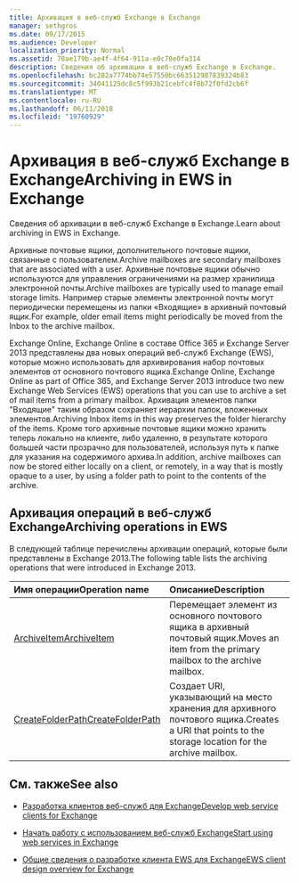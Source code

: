 ```yaml
---
title: Архивация в веб-служб Exchange в Exchange
manager: sethgros
ms.date: 09/17/2015
ms.audience: Developer
localization_priority: Normal
ms.assetid: 78ae179b-ae4f-4f64-911a-e0c70e0fa314
description: Сведения об архивации в веб-служб Exchange в Exchange.
ms.openlocfilehash: bc282a7774bb74e57550bc663512987839324b83
ms.sourcegitcommit: 34041125dc8c5f993b21cebfc4f8b72f0fd2cb6f
ms.translationtype: MT
ms.contentlocale: ru-RU
ms.lasthandoff: 06/11/2018
ms.locfileid: "19760929"
---
```

# <a name="archiving-in-ews-in-exchange"></a><span data-ttu-id="01437-103">Архивация в веб-служб Exchange в Exchange</span><span class="sxs-lookup"><span data-stu-id="01437-103">Archiving in EWS in Exchange</span></span>

<span data-ttu-id="01437-104">Сведения об архивации в веб-служб Exchange в Exchange.</span><span class="sxs-lookup"><span data-stu-id="01437-104">Learn about archiving in EWS in Exchange.</span></span>
  
<span data-ttu-id="01437-105">Архивные почтовые ящики, дополнительного почтовые ящики, связанные с пользователем.</span><span class="sxs-lookup"><span data-stu-id="01437-105">Archive mailboxes are secondary mailboxes that are associated with a user.</span></span> <span data-ttu-id="01437-106">Архивные почтовые ящики обычно используются для управления ограничениями на размер хранилища электронной почты.</span><span class="sxs-lookup"><span data-stu-id="01437-106">Archive mailboxes are typically used to manage email storage limits.</span></span> <span data-ttu-id="01437-107">Например старые элементы электронной почты могут периодически перемещены из папки «Входящие» в архивный почтовый ящик.</span><span class="sxs-lookup"><span data-stu-id="01437-107">For example, older email items might periodically be moved from the Inbox to the archive mailbox.</span></span> 
  
<span data-ttu-id="01437-108">Exchange Online, Exchange Online в составе Office 365 и Exchange Server 2013 представлены два новых операций веб-служб Exchange (EWS), которые можно использовать для архивирования набор почтовых элементов от основного почтового ящика.</span><span class="sxs-lookup"><span data-stu-id="01437-108">Exchange Online, Exchange Online as part of Office 365, and Exchange Server 2013 introduce two new Exchange Web Services (EWS) operations that you can use to archive a set of mail items from a primary mailbox.</span></span> <span data-ttu-id="01437-109">Архивация элементов папки "Входящие" таким образом сохраняет иерархии папок, вложенных элементов.</span><span class="sxs-lookup"><span data-stu-id="01437-109">Archiving Inbox items in this way preserves the folder hierarchy of the items.</span></span> <span data-ttu-id="01437-110">Кроме того архивные почтовые ящики можно хранить теперь локально на клиенте, либо удаленно, в результате которого большей части прозрачно для пользователей, используя путь к папке для указания на содержимого архива.</span><span class="sxs-lookup"><span data-stu-id="01437-110">In addition, archive mailboxes can now be stored either locally on a client, or remotely, in a way that is mostly opaque to a user, by using a folder path to point to the contents of the archive.</span></span>
  
## <a name="archiving-operations-in-ews"></a><span data-ttu-id="01437-111">Архивация операций в веб-служб Exchange</span><span class="sxs-lookup"><span data-stu-id="01437-111">Archiving operations in EWS</span></span>

<span data-ttu-id="01437-112">В следующей таблице перечислены архивации операций, которые были представлены в Exchange 2013.</span><span class="sxs-lookup"><span data-stu-id="01437-112">The following table lists the archiving operations that were introduced in Exchange 2013.</span></span> 
  
|<span data-ttu-id="01437-113">**Имя операции**</span><span class="sxs-lookup"><span data-stu-id="01437-113">**Operation name**</span></span>|<span data-ttu-id="01437-114">**Описание**</span><span class="sxs-lookup"><span data-stu-id="01437-114">**Description**</span></span>|
|:-----|:-----|
|[<span data-ttu-id="01437-115">ArchiveItem</span><span class="sxs-lookup"><span data-stu-id="01437-115">ArchiveItem</span></span>](http://msdn.microsoft.com/library/1af216b3-13ea-498e-b4fc-23513755d731%28Office.15%29.aspx) <br/> |<span data-ttu-id="01437-116">Перемещает элемент из основного почтового ящика в архивный почтовый ящик.</span><span class="sxs-lookup"><span data-stu-id="01437-116">Moves an item from the primary mailbox to the archive mailbox.</span></span>  <br/> |
|[<span data-ttu-id="01437-117">CreateFolderPath</span><span class="sxs-lookup"><span data-stu-id="01437-117">CreateFolderPath</span></span>](http://msdn.microsoft.com/library/5a10aa5e-3f25-4ec3-a0b9-284c30918a1f%28Office.15%29.aspx) <br/> |<span data-ttu-id="01437-118">Создает URI, указывающий на место хранения для архивного почтового ящика.</span><span class="sxs-lookup"><span data-stu-id="01437-118">Creates a URI that points to the storage location for the archive mailbox.</span></span>  <br/> |
   
## <a name="see-also"></a><span data-ttu-id="01437-119">См. также</span><span class="sxs-lookup"><span data-stu-id="01437-119">See also</span></span>

- [<span data-ttu-id="01437-120">Разработка клиентов веб-служб для Exchange</span><span class="sxs-lookup"><span data-stu-id="01437-120">Develop web service clients for Exchange</span></span>](develop-web-service-clients-for-exchange.md)
    
- [<span data-ttu-id="01437-121">Начать работу с использованием веб-служб Exchange</span><span class="sxs-lookup"><span data-stu-id="01437-121">Start using web services in Exchange</span></span>](start-using-web-services-in-exchange.md)
    
- [<span data-ttu-id="01437-122">Общие сведения о разработке клиента EWS для Exchange</span><span class="sxs-lookup"><span data-stu-id="01437-122">EWS client design overview for Exchange</span></span>](ews-client-design-overview-for-exchange.md)
    


